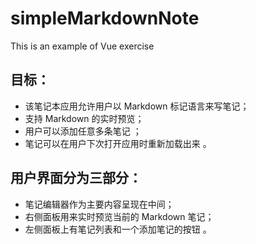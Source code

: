 # simpleMarkdownNote
This is an example of Vue exercise
## 目标：  
* 该笔记本应用允许用户以 Markdown 标记语言来写笔记；  
* 支持 Markdown 的实时预览；  
* 用户可以添加任意多条笔记 ；  
* 笔记可以在用户下次打开应用时重新加载出来 。  
## 用户界面分为三部分：  
* 笔记编辑器作为主要内容呈现在中间；  
* 右侧面板用来实时预览当前的 Markdown 笔记；  
* 左侧面板上有笔记列表和一个添加笔记的按钮 。  
